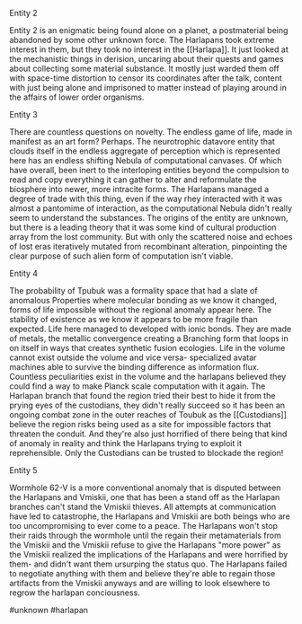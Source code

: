 

Entity 2

Entity 2 is an enigmatic being found alone on a planet, a postmaterial being abandoned by some other unknown force.  The Harlapans took extreme interest in them, but they took no interest in the [[Harlapa]]. It just looked at the mechanistic things in derision, uncaring about their quests and games about collecting some material substance.  It mostly just warded them off with space-time distortion to censor its coordinates after the talk, content with just being alone and imprisoned to matter instead of playing around in the affairs of lower order organisms.  

Entity 3

There are countless questions on novelty.  The endless game of life, made in manifest as an art form?  Perhaps.  The neurotrophic datavore entity that clouds itself in the endless aggregate of perception which is represented here has an endless shifting Nebula of computational canvases.  Of which have overall, been inert to the interloping entities beyond the compulsion to read and copy everything it can gather to alter and reformulate the biosphere into newer, more intracite forms.  The Harlapans managed a degree of trade with this thing, even if the way rhey interacted with it was almost a pantomime of interaction, as the computational Nebula didn't really seem to understand the substances.  The origins of the entity are unknown, but there is a leading theory that it was some kind of cultural production array from the lost community.  But with only the scattered noise and echoes of lost eras iteratively mutated from recombinant alteration, pinpointing the clear purpose of such alien form of computation isn't viable.  

Entity 4

The probability of Tpubuk was a formality space that had a slate of anomalous Properties where molecular bonding as we know it changed, forms of life impossible without the regional anomaly appear here.  The stability of existence as we know it appears to be more fragile than expected.  Life here managed to developed with ionic bonds.  They are made of metals, the metallic convergence creating a Branching form that loops in on itself in ways that creates synthetic fusion ecologies.  Life in the volume cannot exist outside the volume and vice versa- specialized avatar machines able to survive the binding difference as information flux.  Countless peculiarities exist in the volume and the harlapans believed they could find a way to make Planck scale computation with it again.  The Harlapan branch that found the region tried their best to hide it from the prying eyes of the custodians, they didn't really succeed so it has been an ongoing combat zone in the outer reaches of Toubuk as the [[Custodians]] believe the region risks being used as a site for impossible factors that threaten the conduit.  And they're also just horrified of there being that kind of anomaly in reality and think the Harlapans trying to exploit it reprehensible.  Only the Custodians can be trusted to blockade the region!

Entity 5

 Wormhole 62-V is a more conventional anomaly that is disputed between the Harlapans and Vmiskii, one that has been a stand off as the Harlapan branches can't stand the Vmiskii thieves.  All attempts at communication have led to catastrophe, the Harlapans and Vmiskii are both beings who are too uncompromising to ever come to a peace.  The Harlapans won't stop their raids through the wormhole until the regain their metamaterials from the Vmiskii and the Vmiskii refuse to give the Harlapans "more power" as the Vmiskii realized the implications of the Harlapans and were horrified by them- and didn't want them ursurping the status quo.  The Harlapans failed to negotiate anything with them and believe they're able to regain those artifacts from the Vmiskii anyways and are willing to look elsewhere to regrow the harlapan conciousness.  

#unknown 
#harlapan
